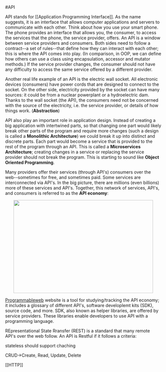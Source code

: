 #API

API stands for [[Application Programming Interface]]. As the name suggests, it is an interface that allows computer applications and servers to communicate with each other. Think about how you use your smart phone. The phone provides an interface that allows you, the consumer, to access the services that the phone, the service provider, offers. An API is a window between service providers and consumers. Both sides need to follow a contract--a set of rules--that define how they can interact with each other; this is where the API comes into play. (In comparison, in OOP, we can define how others can use a class using encapsulation, accessor and mutator methods.) If the service provider changes, the consumer should not have any difficulty to access the same service offered by a different provider.

Another real life example of an API is the electric wall socket. All electronic devices (consumers) have power cords that are designed to connect to the socket. On the other side, electricity provided by the socket can have many sources: it could be from a nuclear powerplant or a hydroelectric dam. Thanks to the wall socket (the API), the consumers need not be concerned with the source of the electricity, i.e. 
 the service provider, or details of how things work. (**Abstraction**)
 
API also play an important role in application design. Instead of creating a big  application with intertwined parts, so that changing one part would likely break other parts of the program and require more changes (such a design is called a **Monolithic Architecture**) we could break it up into distinct and discrete parts. Each part would become a service that is provided to the rest of the program through an API. This is called a **Microservices Architecture**; creating changes in a service or replacing the service provider should not break the program. This is starting to sound like **Object Oriented Programming**.

Many providers offer their services (through API's) consumers over the web--sometimes for free, and sometimes paid. Some services are interconnected via API's. In the big picture, there are millions (even billions) more of these services and API's. Together, this network of services, API's, and consumers is referred to as the **API economy**:
<p align="center"><img src="C:\Users\scand\Documents\GitHub\Obsidian\.resources\API Economy.png" height="300" width="450"/></p>

[Programmableweb](https://www.programmableweb.com/) website is a tool for studying/tracking the API economy; it includes a glossary of different API's, software developlemt kits (SDK), source code, and more.
SDK, also known as helper libraries, are offered by service providers. These libraries enable developers to use API with a programming language.

REpresentational State Rransfer (REST) is a standard that many remote API's over the web follow. An API is Restful if it follows a criteria:

stateless
should support chaching

CRUD->Create, Read, Update, Delete

[[HTTP]] 